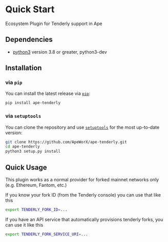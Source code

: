 # Quick Start

Ecosystem Plugin for Tenderly support in Ape

## Dependencies

* [python3](https://www.python.org/downloads) version 3.8 or greater, python3-dev

## Installation

### via `pip`

You can install the latest release via [`pip`](https://pypi.org/project/pip/):

```bash
pip install ape-tenderly
```

### via `setuptools`

You can clone the repository and use [`setuptools`](https://github.com/pypa/setuptools) for the most up-to-date version:

```bash
git clone https://github.com/ApeWorX/ape-tenderly.git
cd ape-tenderly
python3 setup.py install
```

## Quick Usage

This plugin works as a normal provider for forked mainnet networks only (e.g. Ethereum, Fantom, etc.)

If you know your fork ID (from the Tenderly console) you can use that like this
```sh
export TENDERLY_FORK_ID=...
```

If you have an API service that automatically provisions tenderly forks, you can use it like this
```sh
export TENDERLY_FORK_SERVICE_URI=...
```

